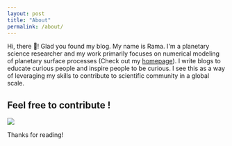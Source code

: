```yaml
---
layout: post
title: "About"
permalink: /about/
---
```


Hi, there 👋! Glad you found my blog. My name is Rama. I'm a planetary science researcher and my work primarily focuses on numerical modeling of planetary surface processes (Check out my [homepage](https://subramanye.github.io/)). I write blogs to educate curious people and inspire people to be curious. I see this as a way of leveraging my skills to contribute to scientific community in a global scale.

## Feel free to contribute !

<a href="https://www.buymeacoffee.com/subramanye"><img src="https://img.buymeacoffee.com/button-api/?text=Buy me a book&emoji=📖&slug=subramanye&button_colour=FFDD00&font_colour=000000&font_family=Lato&outline_colour=000000&coffee_colour=ffffff" /></a>

Thanks for reading!
